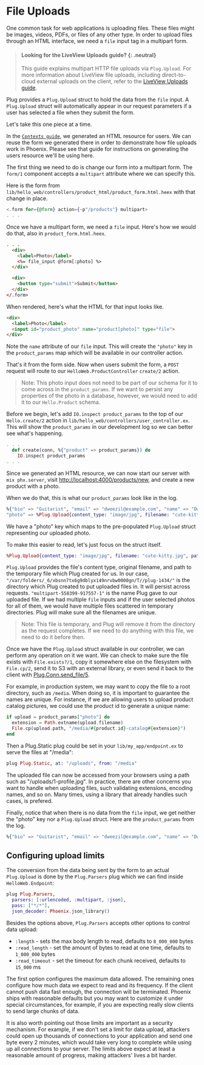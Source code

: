 # File Uploads

One common task for web applications is uploading files. These files might be images, videos, PDFs, or files of any other type. In order to upload files through an HTML interface, we need a `file` input tag in a multipart form.

> #### Looking for the LiveView Uploads guide? {: .neutral}
>
> This guide explains multipart HTTP file uploads via `Plug.Upload`.
> For more information about LiveView file uploads, including direct-to-cloud external uploads on
> the client, refer to the [LiveView Uploads guide](https://hexdocs.pm/phoenix_live_view/uploads.html).

Plug provides a `Plug.Upload` struct to hold the data from the `file` input. A `Plug.Upload` struct will automatically appear in our request parameters if a user has selected a file when they submit the form.

Let's take this one piece at a time.

In the [`Contexts guide`](contexts.md), we generated an HTML resource for users. We can reuse the form we generated there in order to demonstrate how file uploads work in Phoenix. Please see that guide for instructions on generating the users resource we'll be using here.

The first thing we need to do is change our form into a multipart form. The `form/1` component accepts a `multipart` attribute where we can specify this.

Here is the form from `lib/hello_web/controllers/product_html/product_form.html.heex` with that change in place.

```elixir
<.form for={@form} action={~p"/products"} multipart>
. . .
```

Once we have a multipart form, we need a `file` input. Here's how we would do that, also in `product_form.html.heex`.

```html
. . .
  <div>
    <label>Photo</label>
    <%= file_input @form[:photo] %>
  </div>

  <div>
    <button type="submit">Submit</button>
  </div>
</.form>
```

When rendered, here's what the HTML for that input looks like.

```html
<div>
  <label>Photo</label>
  <input id="product_photo" name="product[photo]" type="file">
</div>
```

Note the `name` attribute of our `file` input. This will create the `"photo"` key in the `product_params` map which will be available in our controller action.

That's it from the form side. Now when users submit the form, a `POST` request will route to our `HelloWeb.ProductController` `create/2` action.

> Note: This photo input does not need to be part of our schema for it to come across in the `product_params`. If we want to persist any properties of the photo in a database, however, we would need to add it to our `Hello.Product` schema.

Before we begin, let's add `IO.inspect product_params` to the top of our `Hello.create/2` action in `lib/hello_web/controllers/user_controller.ex`. This will show the `product_params` in our development log so we can better see what's happening.

```elixir
. . .
  def create(conn, %{"product" => product_params}) do
    IO.inspect product_params
. . .
```

Since we generated an HTML resource, we can now start our server with `mix phx.server`, visit [http://localhost:4000/products/new](http://localhost:4000/products/new), and create a new product with a photo.

When we do that, this is what our `product_params` look like in the log.

```elixir
%{"bio" => "Guitarist", "email" => "dweezil@example.com", "name" => "Dweezil Zappa", "number_of_pets" => "3",
"photo" => %Plug.Upload{content_type: "image/jpg", filename: "cute-kitty.jpg", path: "/var/folders/_6/xbsnn7tx6g9dblyx149nrvbw0000gn/T//plug-1434/multipart-558399-917557-1"}}
```

We have a "photo" key which maps to the pre-populated `Plug.Upload` struct representing our uploaded photo.

To make this easier to read, let's just focus on the struct itself.

```elixir
%Plug.Upload{content_type: "image/jpg", filename: "cute-kitty.jpg", path: "/var/folders/_6/xbsnn7tx6g9dblyx149nrvbw0000gn/T//plug-1434/multipart-558399-917557-1"}
```

`Plug.Upload` provides the file's content type, original filename, and path to the temporary file which Plug created for us. In our case, `"/var/folders/_6/xbsnn7tx6g9dblyx149nrvbw0000gn/T//plug-1434/"` is the directory which Plug created to put uploaded files in. It will persist across requests. `"multipart-558399-917557-1"` is the name Plug gave to our uploaded file. If we had multiple `file` inputs and if the user selected photos for all of them, we would have multiple files scattered in temporary directories. Plug will make sure all the filenames are unique.

> Note: This file is temporary, and Plug will remove it from the directory as the request completes. If we need to do anything with this file, we need to do it before then.

Once we have the `Plug.Upload` struct available in our controller, we can perform any operation on it we want. We can check to make sure the file exists with `File.exists?/1`, copy it somewhere else on the filesystem with `File.cp/2`, send it to S3 with an external library, or even send it back to the client with [Plug.Conn.send_file/5](http://hexdocs.pm/plug/Plug.Conn.html#send_file/5).

For example, in production system, we may want to copy the file to a root directory, such as `/media`. When doing so, it is important to guarantee the names are unique. For instance, if we are allowing users to upload product catalog pictures, we could use the product id to generate a unique name:

```elixir
if upload = product_params["photo"] do
  extension = Path.extname(upload.filename)
  File.cp(upload.path, "/media/#{product.id}-catalog#{extension}")
end
```

Then a Plug.Static plug could be set in your `lib/my_app/endpoint.ex` to serve the files at "/media":

```elixir
plug Plug.Static, at: "/uploads", from: "/media"
```

The uploaded file can now be accessed from your browsers using a path such as "/uploads/1-profile.jpg". In practice, there are other concerns you want to handle when uploading files, such validating extensions, encoding names, and so on. Many times, using a library that already handles such cases, is prefered.

Finally, notice that when there is no data from the `file` input, we get neither the "photo" key nor a `Plug.Upload` struct. Here are the `product_params` from the log.

```elixir
%{"bio" => "Guitarist", "email" => "dweezil@example.com", "name" => "Dweezil Zappa", "number_of_pets" => "3"}
```

## Configuring upload limits

The conversion from the data being sent by the form to an actual `Plug.Upload` is done by the `Plug.Parsers` plug which we can find inside `HelloWeb.Endpoint`:

```elixir
plug Plug.Parsers,
  parsers: [:urlencoded, :multipart, :json],
  pass: ["*/*"],
  json_decoder: Phoenix.json_library()
```

Besides the options above, `Plug.Parsers` accepts other options to control data upload:

  * `:length` - sets the max body length to read, defaults to `8_000_000` bytes
  * `:read_length` - set the amount of bytes to read at one time, defaults to `1_000_000` bytes
  * `:read_timeout` - set the timeout for each chunk received, defaults to `15_000` ms

The first option configures the maximum data allowed. The remaining ones configure how much data we expect to read and its frequency. If the client cannot push data fast enough, the connection will be terminated. Phoenix ships with reasonable defaults but you may want to customize it under special circumstances, for example, if you are expecting really slow clients to send large chunks of data.

It is also worth pointing out those limits are important as a security mechanism. For example, if we don't set a limit for data upload, attackers could open up thousands of connections to your application and send one byte every 2 minutes, which would take very long to complete while using up all connections to your server. The limits above expect at least a reasonable amount of progress, making attackers' lives a bit harder.
